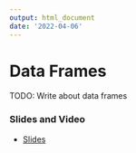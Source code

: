 ```yaml
---
output: html_document
date: '2022-04-06'
---
```




# Data Frames

TODO: Write about data frames

### Slides and Video

* [Slides](https://docs.google.com/presentation/d/10_DQyZ_g9h-MB8yRaen-GFcH9boTwgrF6GLdVUS7Cvk/edit?usp=sharing)
